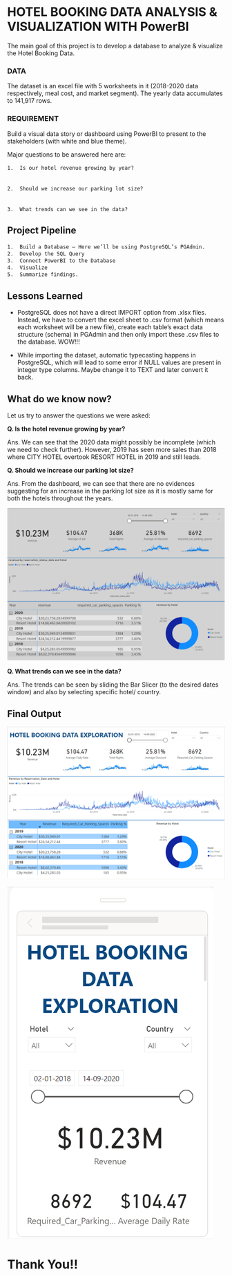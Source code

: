 
# HOTEL BOOKING DATA ANALYSIS & VISUALIZATION WITH PowerBI

The main goal of this project is to develop a database to analyze & visualize the Hotel Booking Data.

### DATA

The dataset is an excel file with 5 worksheets in it (2018-2020 data respectively, meal cost, and market segment). The yearly data accumulates to 141,917 rows.

### REQUIREMENT

Build a visual data story or dashboard using PowerBI to present to the stakeholders (with white and blue theme).

Major questions to be answered here are:


    1.	Is our hotel revenue growing by year?


    2.	Should we increase our parking lot size?
    
    
    3.	What trends can we see in the data?
## Project Pipeline

    1.	Build a Database – Here we’ll be using PostgreSQL’s PGAdmin.
    2.	Develop the SQL Query
    3.	Connect PowerBI to the Database
    4.	Visualize
    5.	Summarize findings.



## Lessons Learned

* PostgreSQL does not have a direct IMPORT option from .xlsx files. Instead, we have to convert the excel sheet to .csv format (which means each worksheet will be a new file), create each table’s exact data structure (schema) in PGAdmin and then only import these .csv files to the database. WOW!!!

* While importing the dataset, automatic typecasting happens in PostgreSQL, which will lead to some error if NULL values are present in integer type columns. Maybe change it to TEXT and later convert it back.



## What do we know now?

Let us try to answer the questions we were asked:

**Q. Is the hotel revenue growing by year?**

Ans. We can see that the 2020 data might possibly be incomplete (which we need to check further). However, 2019 has seen more sales than 2018 where CITY HOTEL overtook RESORT HOTEL in 2019 and still leads.

**Q. Should we increase our parking lot size?**

Ans. From the dashboard, we can see that there are no evidences suggesting for an increase in the parking lot size as it is mostly same for both the hotels throughout the years.

![alt text](https://github.com/AmalGKrishnan/PortfolioProjects/blob/main/Hotel%20Booking%20Data%20Analysis_PBI/Dashboard.png)


**Q. What trends can we see in the data?**

Ans. The trends can be seen by sliding the Bar Slicer (to the desired dates window) and also by selecting specific hotel/ country. 


## Final Output
![alt text](https://github.com/AmalGKrishnan/PortfolioProjects/blob/main/Hotel%20Booking%20Data%20Analysis_PBI/Dashboard_Final.PNG)

![alt text](https://github.com/AmalGKrishnan/PortfolioProjects/blob/main/Hotel%20Booking%20Data%20Analysis_PBI/Dashboard_Final_Mobile_1.PNG)



# Thank You!!
